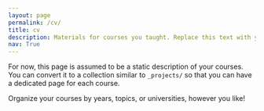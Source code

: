 ```yaml
---
layout: page
permalink: /cv/
title: cv
description: Materials for courses you taught. Replace this text with your description.
nav: True
---
```


For now, this page is assumed to be a static description of your courses. You can convert it to a collection similar to `_projects/` so that you can have a dedicated page for each course.

Organize your courses by years, topics, or universities, however you like!
